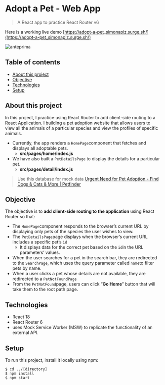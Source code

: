 # Adopt a Pet - Web App
> A React app to practice React Router v6

Here is a working live demo [https://adopt-a-pet_simonapiz.surge.sh/](https://adopt-a-pet_simonapiz.surge.sh/)

![anteprima](https://user-images.githubusercontent.com/91121660/235917882-0f645705-805f-4dcb-a405-490e2e9e5c0e.png)

## Table of contents
* [About this project](#about-this-project)
* [Objective](#objective)
* [Technologies](#technologies)
* [Setup](#setup)

## About this project

In this project, I practice using React Router to add client-side routing to a React Application. 
I building a pet adoption website that allows users to view all the animals of a particular species and view the profiles of specific animals.

- Currently, the app renders a `HomePage`component that fetches and displays all adoptable pets.
    - **src/pages/home/index.js**
- We have also built a `PetDetailsPage` to display the details for a particular pet.
    - **src/pages/detail/index.js**

> Use this database for mock data [Urgent Need for Pet Adoption - Find Dogs & Cats & More | Petfinder](https://www.petfinder.com/)

## Objective

The objective is to **add client-side routing to the application** using React Router so that:

- The `HomePage`component responds to the browser’s current URL by displaying only pets of the species the user wishes to view.
- The `PetDetailsPage`page displays when the browser’s current URL includes a specific pet’s `id`
    - It displays data for the correct pet based on the `id`in the URL parameters’ values.
- When the user searches for a pet in the search bar, they are redirected to the `SearchPage`, which uses the query parameter called `name`to filter pets by name.
- When a user clicks a pet whose details are not available, they are redirected to a `PetNotFoundPage`
- From the `PetNotFound`page, users can click “**Go Home**” button that will take them to the root path page.


## Technologies
- React 18
- React Router 6
- uses Mock Service Worker (MSW) to replicate the functionality of an external API.

## Setup
To run this project, install it locally using npm:

```
$ cd ../[directory]
$ npm install
$ npm start
```
